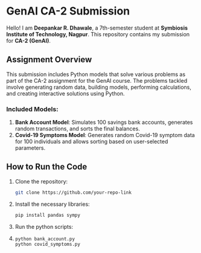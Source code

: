 # GenAI CA-2 Submission

Hello! I am **Deepankar R. Dhawale**, a 7th-semester student at **Symbiosis Institute of Technology, Nagpur**. This repository contains my submission for **CA-2 (GenAI)**.

## Assignment Overview

This submission includes Python models that solve various problems as part of the CA-2 assignment for the GenAI course. The problems tackled involve generating random data, building models, performing calculations, and creating interactive solutions using Python.

### Included Models:
1. **Bank Account Model**: Simulates 100 savings bank accounts, generates random transactions, and sorts the final balances.
2. **Covid-19 Symptoms Model**: Generates random Covid-19 symptom data for 100 individuals and allows sorting based on user-selected parameters.

## How to Run the Code

1. Clone the repository:
   ```bash
   git clone https://github.com/your-repo-link
2. Install the necessary libraries:
   ```bash
   pip install pandas sympy
3. Run the python scripts:
4. ```bash
   python bank_account.py
   python covid_symptoms.py

